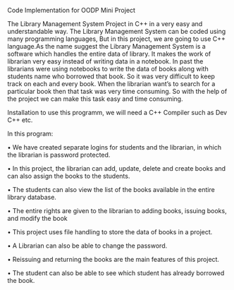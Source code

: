 Code Implementation for OODP Mini Project 


The Library Management System Project in C++ in a very easy and understandable way. The Library Management System can be coded using many programming languages, But in this project, we are going to use C++ language.As the name suggest the Library Management System is a software which handles the entire data of library. It makes the work of librarian very easy instead of writing data in a notebook. In past the librarians were using notebooks to write the data of books along with students name who borrowed that book. So it was very difficult to keep track on each and every book. When the librarian want’s to search for a particular book then that task was very time consuming. So with the help of the project we can make this task easy and time consuming.

Installation to use this programm, we will need a C++ Compiler such as Dev C++ etc.

In this program:

•	We have created separate logins for students and the librarian, in which the librarian is password protected.

•	In this project, the librarian can add, update, delete and create books and can also assign the books to the students.

•	The students can also view the list of the books available in the entire library database.

•	The entire rights are given to the librarian to adding books, issuing books, and modify the book

•	This project uses file handling to store the data of books in a project.

•	A Librarian can also be able to change the password.

•	Reissuing and returning the books are the main features of this project.

•	The student can also be able to see which student has already borrowed the book.
